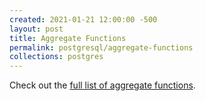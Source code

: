 ```yaml
---
created: 2021-01-21 12:00:00 -500
layout: post
title: Aggregate Functions
permalink: postgresql/aggregate-functions
collections: postgres
---
```


Check out the [full list of aggregate functions](https://www.postgresql.org/docs/14/functions-aggregate.html).